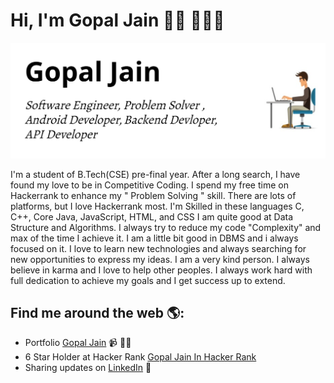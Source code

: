 # Hi, I'm Gopal Jain 👋🏾 👩🏾‍💻

<img src="https://raw.githubusercontent.com/gopaljain1st/gopaljain1st/master/developer.png" alt="banner that says Gopal Jain - Software Engineer, Problem Solver, Android Developer, Backend Devloper, API Developer">

I'm a student of B.Tech(CSE) pre-final year. After a long search, I have found my love to be in Competitive Coding. I spend my free time on Hackerrank to enhance my " Problem Solving " skill. There are lots of platforms, but I love Hackerrank most.
I'm Skilled in these languages C, C++, Core Java, JavaScript, HTML, and CSS
I am quite good at Data Structure and Algorithms. I always try to reduce my code "Complexity" and max of the time I achieve it.
I am a little bit good in DBMS and i always focused on it. I love to learn new technologies and always searching for new opportunities to express my ideas.
I am a very kind person. I always believe in karma and I love to help other peoples. I always work hard with full dedication to achieve my goals and I get success up to extend. 


## Find me around the web 🌎:
- Portfolio <a href="gopaljain1st.github.io">Gopal Jain</a> 📹 ✍🏾
- 6 Star Holder at Hacker Rank <a href="https://hackerrank.com/jaingopal09">Gopal Jain In Hacker Rank</a> 
- Sharing updates on <a href="https://www.linkedin.com/in/gopaljain1st/">LinkedIn</a> 💼
